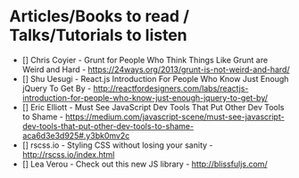 # Articles/Books to read / Talks/Tutorials to listen

- [] Chris Coyier - Grunt for People Who Think Things Like Grunt are Weird and Hard - https://24ways.org/2013/grunt-is-not-weird-and-hard/
- [] Shu Uesugi - React.js Introduction For People Who Know Just Enough jQuery To Get By - http://reactfordesigners.com/labs/reactjs-introduction-for-people-who-know-just-enough-jquery-to-get-by/
- [] Eric Elliott - Must See JavaScript Dev Tools That Put Other Dev Tools to Shame - https://medium.com/javascript-scene/must-see-javascript-dev-tools-that-put-other-dev-tools-to-shame-aca6d3e3d925#.y3bk0mv2c
- [] rscss.io - Styling CSS without losing your sanity - http://rscss.io/index.html
- [] Lea Verou - Check out this new JS library - http://blissfuljs.com/

